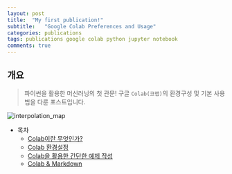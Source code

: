 ```yaml
---
layout: post
title:  "My first publication!"
subtitle:   "Google Colab Preferences and Usage"
categories: publications
tags: publications google colab python jupyter notebook 
comments: true
---
```


## 개요
> 파이썬을 활용한 머신러닝의 첫 관문! 구글 `Colab(코랩)`의 환경구성 및 기본 사용법을 다룬 포스트입니다.
  
  ![interpolation_map]('https://hyekyunghan.github.io/assets/img/demo_intp.gif')
  
  
- 목차
	- [Colab이란 무엇인가?](#colab이란-무엇인가)
	- [Colab 환경설정](#colab-환경설정)
	- [Colab을 활용한 간단한 예제 작성](#colab을-활용한-간단한-예제-작성)
	- [Colab & Markdown](#colab--markdown)
